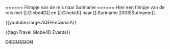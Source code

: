 ====== Filmpje van de reis naar Suriname ======
Hier een filmpje van de reis met [[:Globe4D]] en [[:Cinekid]] naar [[:Suriname 2008|Suriname]].

{{youtube>large:AQEHmQxrscA}}

{{tag>Travel Globe4D Events}}

~~DISCUSSION~~

